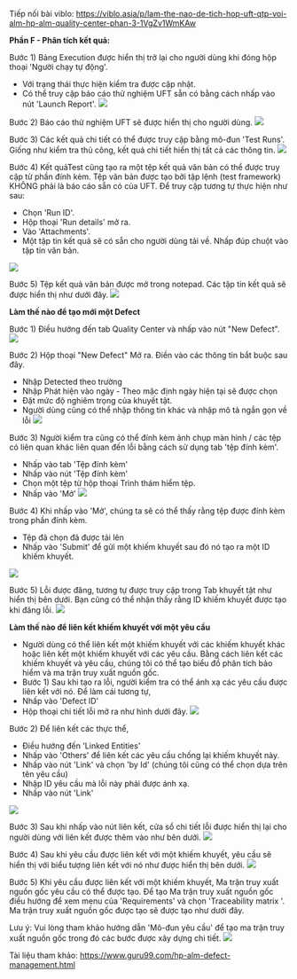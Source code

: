 Tiếp nối bài viblo: https://viblo.asia/p/lam-the-nao-de-tich-hop-uft-qtp-voi-alm-hp-alm-quality-center-phan-3-1VgZv1WmKAw

**Phần F - Phân tích kết quả:**

Bước 1) Bảng Execution được hiển thị trở lại cho người dùng khi đóng hộp thoại 'Người chạy tự động'.

* Với trạng thái thực hiện kiểm tra được cập nhật.
* Có thể truy cập báo cáo thử nghiệm UFT sẵn có bằng cách nhấp vào nút 'Launch Report'.
![](https://images.viblo.asia/355000fc-fcb1-4ecc-ade0-6be2f63f80f2.PNG)


Bước 2) Báo cáo thử nghiệm UFT sẽ được hiển thị cho người dùng.
![](https://images.viblo.asia/033de69a-54d0-41f1-9769-27a6d263cc2d.PNG)

Bước 3) Các kết quả chi tiết có thể được truy cập bằng mô-đun 'Test Runs'. Giống như kiểm tra thủ công, kết quả chi tiết hiển thị tất cả các thông tin.
![](https://images.viblo.asia/3b060739-71d6-4aab-b59a-6386ebb203a5.PNG)

Bước 4) Kết quảTest cũng tạo ra một tệp kết quả văn bản có thể được truy cập từ phần đính kèm. Tệp văn bản được tạo bởi tập lệnh (test framework) KHÔNG phải là báo cáo sẵn có của UFT. Để truy cập tương tự thực hiện như sau:

* Chọn 'Run ID'.
* Hộp thoại 'Run details' mở ra.
* Vào 'Attachments'.
* Một tập tin kết quả sẽ có sẵn cho người dùng tải về. Nhấp đúp chuột vào tập tin văn bản.

![](https://images.viblo.asia/4e4ce741-e673-4fa3-8442-9bd1bb6734d7.PNG)

Bước 5) Tệp kết quả văn bản được mở trong notepad. Các tập tin kết quả sẽ được hiển thị như dưới đây.
![](https://images.viblo.asia/1639c63e-7895-4f9d-92de-0121e322da0c.PNG)

**Làm thế nào để tạo mới một Defect**

Bước 1) Điều hướng đến tab Quality Center và nhấp vào nút "New Defect".
![](https://images.viblo.asia/8e16a652-7d61-42bb-9821-191578c92591.PNG)

Bước 2) Hộp thoại "New Defect" Mở ra. Điền vào các thông tin bắt buộc sau đây.

* Nhập Detected theo trường
* Nhập Phát hiện vào ngày - Theo mặc định ngày hiện tại sẽ được chọn
* Đặt mức độ nghiêm trọng của khuyết tật.
* Người dùng cũng có thể nhập thông tin khác và nhập mô tả ngắn gọn về lỗi
![](https://images.viblo.asia/a5420343-7d92-4fdd-af03-3cdb51c4c1e3.PNG)

Bước 3) Người kiểm tra cũng có thể đính kèm ảnh chụp màn hình / các tệp có liên quan khác liên quan đến lỗi bằng cách sử dụng tab 'tệp đính kèm'.

* Nhấp vào tab 'Tệp đính kèm'
* Nhấp vào nút 'Tệp đính kèm'
* Chọn một tệp từ hộp thoại Trình thám hiểm tệp.
* Nhấp vào 'Mở'
![](https://images.viblo.asia/493d1113-2da0-4d7c-a1ea-d2d4fcfa72de.PNG)

Bước 4) Khi nhấp vào 'Mở', chúng ta sẽ có thể thấy rằng tệp được đính kèm trong phần đính kèm.

* Tệp đã chọn đã được tải lên
* Nhấp vào 'Submit' để gửi một khiếm khuyết sau đó nó tạo ra một ID khiếm khuyết.

![](https://images.viblo.asia/f10f6738-54da-48c3-a27a-2ea5363d7dfa.PNG)

Bước 5) Lỗi được đăng, tương tự được truy cập trong Tab khuyết tật như hiển thị bên dưới. Bạn cũng có thể nhận thấy rằng ID khiếm khuyết được tạo khi đăng lỗi.
![](https://images.viblo.asia/b18119ed-b762-4884-a0e9-18c2c2a8950d.PNG)


**Làm thế nào để liên kết khiếm khuyết với một yêu cầu**
* Người dùng có thể liên kết một khiếm khuyết với các khiếm khuyết khác hoặc liên kết một khiếm khuyết với các yêu cầu. Bằng cách liên kết các khiếm khuyết và yêu cầu, chúng tôi có thể tạo biểu đồ phân tích bảo hiểm và ma trận truy xuất nguồn gốc.
* Bước 1) Sau khi tạo ra lỗi, người kiểm tra có thể ánh xạ các yêu cầu được liên kết với nó. Để làm cái tương tự,
* Nhấp vào 'Defect ID'
* Hộp thoại chi tiết lỗi mở ra như hình dưới đây.
![](https://images.viblo.asia/dc00f40f-e513-4a8a-9b59-381013ed32b8.PNG)


Bước 2) Để liên kết các thực thể,

* Điều hướng đến 'Linked Entities'
* Nhấp vào 'Others' để liên kết các yêu cầu chống lại khiếm khuyết này.
* Nhấp vào nút 'Link' và chọn 'by Id' (chúng tôi cũng có thể chọn dựa trên tên yêu cầu)
* Nhập ID yêu cầu mà lỗi này phải được ánh xạ.
* Nhấp vào nút 'Link'

![](https://images.viblo.asia/c314a178-8594-4a64-b913-2004a1247e2c.PNG)

Bước 3) Sau khi nhấp vào nút liên kết, cửa sổ chi tiết lỗi được hiển thị lại cho người dùng với liên kết được thêm vào như bên dưới.
![](https://images.viblo.asia/c1b8ca47-5ce9-4489-b627-4fb38d521c84.PNG)

Bước 4) Sau khi yêu cầu được liên kết với một khiếm khuyết, yêu cầu sẽ hiển thị với biểu tượng liên kết với nó như được hiển thị bên dưới.
![](https://images.viblo.asia/f051d61a-c5c5-4284-86ae-cd3902a62b54.PNG)


Bước 5) Khi yêu cầu được liên kết với một khiếm khuyết, Ma trận truy xuất nguồn gốc yêu cầu có thể được tạo. Để tạo Ma trận truy xuất nguồn gốc điều hướng để xem menu của 'Requirements' và chọn 'Traceability matrix '. Ma trận truy xuất nguồn gốc được tạo sẽ được tạo như dưới đây.

Lưu ý: Vui lòng tham khảo hướng dẫn 'Mô-đun yêu cầu' để tạo ma trận truy xuất nguồn gốc trong đó các bước được xây dựng chi tiết.
![](https://images.viblo.asia/4be5c793-832c-4dd7-b05b-59d56a556220.PNG)

Tài liệu tham khảo: https://www.guru99.com/hp-alm-defect-management.html